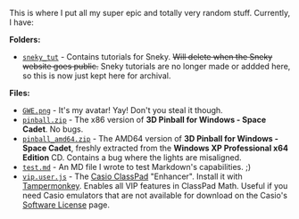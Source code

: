 This is where I put all my super epic and totally very random stuff. Currently, I have:

**Folders:**
- [`sneky_tut`](https://gamingwithevets.github.io/stuff/sneky_tut) - Contains tutorials for Sneky. ~~Will delete when the Sneky website goes public.~~ Sneky tutorials are no longer made or addded here, so this is now just kept here for archival.

**Files:**
- [`GWE.png`](https://gamingwithevets.github.io/stuff/GWE.png) - It's my avatar! Yay! Don't you steal it though.
- [`pinball.zip`](https://gamingwithevets.github.io/stuff/pinball.zip) - The x86 version of **3D Pinball for Windows - Space Cadet**. No bugs.
- [`pinball_amd64.zip`](https://gamingwithevets.github.io/stuff/pinball_amd64.zip) - The AMD64 version of **3D Pinball for Windows - Space Cadet**, freshly extracted from the **Windows XP Professional x64 Edition** CD. Contains a bug where the lights are misaligned.
- [`test.md`](https://gamingwithevets.github.io/stuff/test.html) - An MD file I wrote to test Markdown's capabilities. ;)
- [`vip.user.js`](https://gamingwithevets.github.io/stuff/vip.user.js) - The [Casio ClassPad](https://classpad.net) "Enhancer". Install it with [Tampermonkey](https://www.tampermonkey.net/). Enables all VIP features in ClassPad Math. Useful if you need Casio emulators that are not available for download on the Casio's [Software License](https://edu.casio.com/softwarelicense) page.
